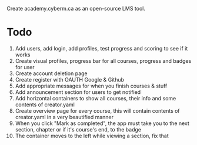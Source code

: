 
Create academy.cyberm.ca as an open-source LMS tool. 


# Todo
1. Add users, add login, add profiles, test progress and scoring to see if it works
2. Create visual profiles, progress bar for all courses, progress and badges for user
3. Create account deletion page
4. Create register with OAUTH Google & Github 
5. Add appropriate messages for when you finish courses & stuff
6. Add announcement section for users to get notified 
7. Add horizontal containers to show all courses, their info and some contents of creator.yaml
8. Create overview page for every course, this will contain contents of creator.yaml in a very beautified manner 
9. When you click "Mark as completed", the app must take you to the next section, chapter or if it's course's end, to the badge 
10. The container moves to the left while viewing a section, fix that 



